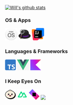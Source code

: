 [![Will's github stats](https://github-readme-stats.vercel.app/api?username=willbchang&show_icons=true&disable_animations=true&include_all_commits=true&hide_title=true)](https://github.com/anuraghazra/github-readme-stats)

### OS & Apps
<code><a href="https://www.apple.com/macos/"><img height="40" src="images/macos.png"></a></code>
<code><a href="https://www.alfredapp.com/"><img height="40" src="images/alfred.png"></a></code>
<code><a href="https://www.jetbrains.com/idea/"><img height="40" src="images/idea.png"></a></code>

### Languages & Frameworks
<code><a href="https://www.typescriptlang.org/"><img height="35" src="images/typescript.png"></a></code>
<code><a href="https://vuejs.org/"><img height="35" src="images/vue.png"></a></code>
<code><a href="https://kotlinlang.org/"><img height="35" src="images/kotlin.png"></a></code>

### I Keep Eyes On
<code><a href="https://bun.sh/"><img height="35" src="images/bun.png"></a></code>
<code><a href="https://nuxt.com/"><img height="35" src="images/nuxt.png"></a></code>
<code><a href="https://ktor.io/"><img height="35" src="images/ktor.png"></a></code>
<code><a href="https://www.jetbrains.com/compose-multiplatform/"><img height="35" src="images/compose-multiplatform.png"></a></code>
